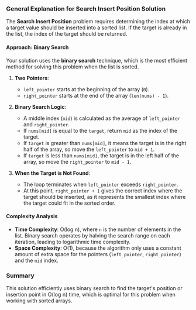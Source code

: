 ### General Explanation for Search Insert Position Solution

The **Search Insert Position** problem requires determining the index at which a target value should be inserted into a sorted list. If the target is already in the list, the index of the target should be returned.

#### Approach: Binary Search

Your solution uses the **binary search** technique, which is the most efficient method for solving this problem when the list is sorted.

1. **Two Pointers**:
   - `left_pointer` starts at the beginning of the array (`0`).
   - `right_pointer` starts at the end of the array (`len(nums) - 1`).

2. **Binary Search Logic**:
   - A middle index (`mid`) is calculated as the average of `left_pointer` and `right_pointer`.
   - If `nums[mid]` is equal to the `target`, return `mid` as the index of the target.
   - If `target` is greater than `nums[mid]`, it means the target is in the right half of the array, so move the `left_pointer` to `mid + 1`.
   - If `target` is less than `nums[mid]`, the target is in the left half of the array, so move the `right_pointer` to `mid - 1`.

3. **When the Target is Not Found**:
   - The loop terminates when `left_pointer` exceeds `right_pointer`.
   - At this point, `right_pointer + 1` gives the correct index where the target should be inserted, as it represents the smallest index where the target could fit in the sorted order.

#### Complexity Analysis

- **Time Complexity**: O(log n), where `n` is the number of elements in the list. Binary search operates by halving the search range on each iteration, leading to logarithmic time complexity.
- **Space Complexity**: O(1), because the algorithm only uses a constant amount of extra space for the pointers (`left_pointer`, `right_pointer`) and the `mid` index.

### Summary

This solution efficiently uses binary search to find the target's position or insertion point in O(log n) time, which is optimal for this problem when working with sorted arrays.
